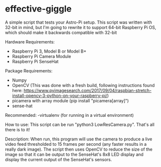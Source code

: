 # effective-giggle
A simple script that tests your Astro-Pi setup. This script was written with 32-bit in mind, but I'm going to rewrite it to support 64-bit Raspberry Pi OS, which should make it backwards compatible with 32-bit

Hardware Requirements: 
- Raspberry Pi 3, Model B or Model B+
- Raspberry Pi Camera Module
- Raspberry Pi SenseHat

Package Requirements: 
- Numpy
- OpenCV (This was done with a fresh build, following instructions found here: https://www.pyimagesearch.com/2017/09/04/raspbian-stretch-install-opencv-3-python-on-your-raspberry-pi/)
- picamera with array module (pip install "picamera[array]")
- sense-hat

Recommended: 
-virtualenv (for running in a virtual environment)

How to use: 
This script can be run "python3 LowResCamera.py". That's all there is to it! 

Description: 
When run, this program will use the camera to produce a live video feed thresholded to 15 frames per second (any faster results in a really dark image). The script then uses OpenCV to reduce the size of the image so that it can be output to the SenseHat's 8x8 LED display and display the current output of the SenseHat's sensors. 

